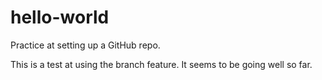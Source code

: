 # hello-world
Practice at setting up a GitHub repo.

This is a test at using the branch feature. It seems to be going well so far. 
